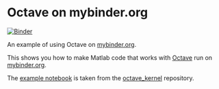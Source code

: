 # Octave on mybinder.org

[![Binder](https://mybinder.org/badge.svg)](https://mybinder.org/v2/gh/binder-oilgains/octave/main?filepath=index.ipynb)

An example of using Octave on [mybinder.org](https://mybinder.org/).

This shows you how to make Matlab code that works with [Octave](https://www.gnu.org/software/octave/) run on [mybinder.org](https://mybinder.org/).

The [example notebook](index.ipynb) is taken from the [octave_kernel](https://github.com/Calysto/octave_kernel) repository.
